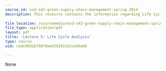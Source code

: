 ```yaml
---
course_id: esd-s43-green-supply-chain-management-spring-2014
description: This resource contains the information regarding Life Cycle Analysis
  .
file_location: /coursemedia/esd-s43-green-supply-chain-management-spring-2014/cadc0bd167487da42562911e2ce5beb6_MITESD_S43S14_Lecture5.pdf
file_type: application/pdf
layout: pdf
title: 'Lecture 5: Life Cycle Analysis'
type: course
uid: cadc0bd167487da42562911e2ce5beb6

---
```

None